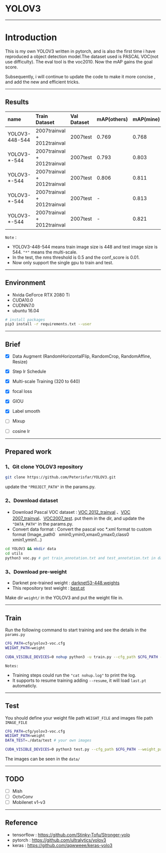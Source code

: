 # YOLOV3
---
# Introduction
This is my own YOLOV3 written in pytorch, and is also the first time i have reproduced a object detection model.The dataset used is PASCAL VOC(not use difficulty). The eval tool is the voc2010. Now the mAP gains the goal score.

Subsequently, i will continue to update the code to make it more concise , and add the new and efficient tricks.

---
## Results


| name | Train Dataset | Val Dataset | mAP(others) | mAP(mine) | notes |
| :----- | :----- | :------ | :----- | :-----| :-----|
| YOLOV3-448-544 | 2007trainval + 2012trainval | 2007test | 0.769 | 0.768 | baseline(augument + step lr) |
| YOLOV3-\*-544 | 2007trainval + 2012trainval | 2007test | 0.793  | 0.803 | \+multi-scale training |
| YOLOV3-\*-544 | 2007trainval + 2012trainval | 2007test | 0.806  | 0.811 | \+focal loss(note the conf_loss in the start is lower) |
| YOLOV3-\*-544 | 2007trainval + 2012trainval | 2007test |  -  | 0.813 | \+giou loss |
| YOLOV3-\*-544 | 2007trainval + 2012trainval | 2007test |  -  | 0.821 | \+label smooth |  
  
`Note` : 

* YOLOV3-448-544 means train image size is 448 and test image size is 544. `"*"` means the multi-scale.
* In the test, the nms threshold is 0.5 and the conf_score is 0.01.
* Now only support the single gpu to train and test.

---
## Environment

* Nvida GeForce RTX 2080 Ti
* CUDA10.0
* CUDNN7.0
* ubuntu 16.04

```bash
# install packages
pip3 install -r requirements.txt --user
```

---
## Brief

* [x] Data Augment (RandomHorizontalFlip, RandomCrop, RandomAffine, Resize)
* [x] Step lr Schedule 
* [x] Multi-scale Training (320 to 640)
* [x] focal loss
* [x] GIOU
* [x] Label smooth
* [ ] Mixup
* [ ] cosine lr



---
## Prepared work

### 1、Git clone YOLOV3 repository
```Bash
git clone https://github.com/Peterisfar/YOLOV3.git
```
update the `"PROJECT_PATH"` in the params.py.
### 2、Download dataset
* Download Pascal VOC dataset : [VOC 2012_trainval](http://host.robots.ox.ac.uk/pascal/VOC/voc2012/VOCtrainval_11-May-2012.tar) 、[VOC 2007_trainval](http://host.robots.ox.ac.uk/pascal/VOC/voc2007/VOCtrainval_06-Nov-2007.tar)、[VOC2007_test](http://host.robots.ox.ac.uk/pascal/VOC/voc2007/VOCtest_06-Nov-2007.tar). put them in the dir, and update the `"DATA_PATH"` in the params.py.
* Convert data format : Convert the pascal voc *.xml format to custom format (Image_path0 &nbsp; xmin0,ymin0,xmax0,ymax0,class0 &nbsp; xmin1,ymin1...)

```bash
cd YOLOV3 && mkdir data
cd utils
python3 voc.py # get train_annotation.txt and test_annotation.txt in data/
```

### 3、Download pre-weight 
* Darknet pre-trained weight :  [darknet53-448.weights](https://pjreddie.com/media/files/darknet53_448.weights) 
* This repository test weight : [best.pt](https://pan.baidu.com/s/1wQgaBe81-OPm0YlbZFR_Kw)

Make dir `weight/` in the YOLOV3 and put the weight file in.

---
## Train

Run the following command to start training and see the details in the `params.py`

```Bash
CFG_PATH=cfg/yolov3-voc.cfg
WEIGHT_PATH=weight

CUDA_VISIBLE_DEVICES=0 nohup python3 -u train.py --cfg_path $CFG_PATH --weight_path $WEIGHT_PATH --gpu_id 0 > nohup.log 2>&1 &

```

`Notes:`

* Training steps could run the `"cat nohup.log"` to print the log.
* It supports to resume training adding `--resume`, it will load `last.pt` automaticly.

---
## Test
You should define your weight file path `WEIGHT_FILE` and images file path `IMAGE_FILE`
```Bash
CFG_PATH=cfg/yolov3-voc.cfg
WEIGHT_PATH=weight
DATA_TEST=./data/test # your own images

CUDA_VISIBLE_DEVICES=0 python3 test.py --cfg_path $CFG_PATH --weight_path $WEIGHT_PATH --gpu_id 0 --visiual $DATA_TEST --eval

```
The images can be seen in the `data/`

---
## TODO

* [ ] Mish
* [ ] OctvConv
* [ ] Mobilenet v1-v3

---
## Reference

* tensorflow : https://github.com/Stinky-Tofu/Stronger-yolo
* pytorch : https://github.com/ultralytics/yolov3
* keras : https://github.com/qqwweee/keras-yolo3


